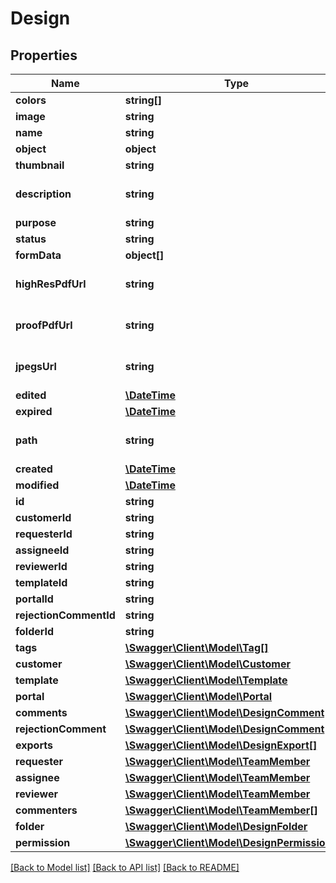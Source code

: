 # Design

## Properties
Name | Type | Description | Notes
------------ | ------------- | ------------- | -------------
**colors** | **string[]** |  | [optional] 
**image** | **string** |  | [optional] 
**name** | **string** |  | 
**object** | **object** |  | 
**thumbnail** | **string** |  | [optional] 
**description** | **string** |  | [optional] [default to '']
**purpose** | **string** |  | [optional] 
**status** | **string** |  | [optional] 
**formData** | **object[]** |  | [optional] 
**highResPdfUrl** | **string** |  | [optional] [default to '']
**proofPdfUrl** | **string** |  | [optional] [default to '']
**jpegsUrl** | **string** |  | [optional] [default to '']
**edited** | [**\DateTime**](\DateTime.md) |  | [optional] 
**expired** | [**\DateTime**](\DateTime.md) |  | [optional] 
**path** | **string** |  | [optional] [default to '/']
**created** | [**\DateTime**](\DateTime.md) |  | [optional] 
**modified** | [**\DateTime**](\DateTime.md) |  | [optional] 
**id** | **string** |  | [optional] 
**customerId** | **string** |  | [optional] 
**requesterId** | **string** |  | [optional] 
**assigneeId** | **string** |  | [optional] 
**reviewerId** | **string** |  | [optional] 
**templateId** | **string** |  | [optional] 
**portalId** | **string** |  | [optional] 
**rejectionCommentId** | **string** |  | [optional] 
**folderId** | **string** |  | [optional] 
**tags** | [**\Swagger\Client\Model\Tag[]**](Tag.md) |  | [optional] 
**customer** | [**\Swagger\Client\Model\Customer**](Customer.md) |  | [optional] 
**template** | [**\Swagger\Client\Model\Template**](Template.md) |  | [optional] 
**portal** | [**\Swagger\Client\Model\Portal**](Portal.md) |  | [optional] 
**comments** | [**\Swagger\Client\Model\DesignComment[]**](DesignComment.md) |  | [optional] 
**rejectionComment** | [**\Swagger\Client\Model\DesignComment**](DesignComment.md) |  | [optional] 
**exports** | [**\Swagger\Client\Model\DesignExport[]**](DesignExport.md) |  | [optional] 
**requester** | [**\Swagger\Client\Model\TeamMember**](TeamMember.md) |  | [optional] 
**assignee** | [**\Swagger\Client\Model\TeamMember**](TeamMember.md) |  | [optional] 
**reviewer** | [**\Swagger\Client\Model\TeamMember**](TeamMember.md) |  | [optional] 
**commenters** | [**\Swagger\Client\Model\TeamMember[]**](TeamMember.md) |  | [optional] 
**folder** | [**\Swagger\Client\Model\DesignFolder**](DesignFolder.md) |  | [optional] 
**permission** | [**\Swagger\Client\Model\DesignPermissionSet**](DesignPermissionSet.md) |  | [optional] 

[[Back to Model list]](../README.md#documentation-for-models) [[Back to API list]](../README.md#documentation-for-api-endpoints) [[Back to README]](../README.md)


